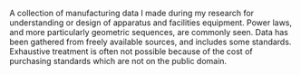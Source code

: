 A collection of manufacturing data I made during my research for understanding
or design of apparatus and facilities equipment. Power laws, and more
particularly geometric sequences, are commonly seen. Data has been gathered
from freely available sources, and includes some standards. Exhaustive
treatment is often not possible because of the cost of purchasing standards
which are not on the public domain.
